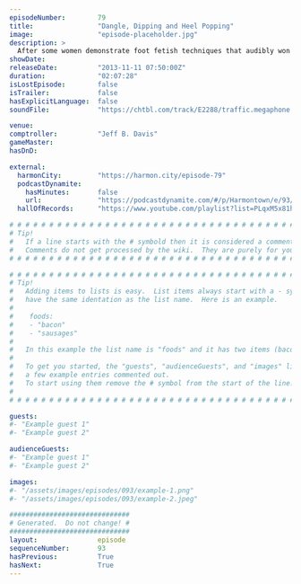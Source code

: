 ```yaml
---
episodeNumber:        79
title:                "Dangle, Dipping and Heel Popping"
image:                "episode-placeholder.jpg"
description: >
  After some women demonstrate foot fetish techniques that audibly won't make any sense to you, dear listener, the enigmatic Brody Stevens joins Harmontown for the first time. Later, Mayor Harmon is inducted into a prestigious alliance and Kumail returns to D&D after a month long hiatus. It's a beautiful sprawling Harmontown, come on down.
showDate:             
releaseDate:          "2013-11-11 07:50:00Z"
duration:             "02:07:28"
isLostEpisode:        false
isTrailer:            false
hasExplicitLanguage:  false
soundFile:            "https://chtbl.com/track/E2288/traffic.megaphone.fm/STA1565626686.mp3?updated=1560295827"

venue:                
comptroller:          "Jeff B. Davis"
gameMaster:           
hasDnD:               

external:
  harmonCity:         "https://harmon.city/episode-79"
  podcastDynamite:
    hasMinutes:       false
    url:              "https://podcastdynamite.com/#/p/Harmontown/e/93/79"
  hallOfRecords:      "https://www.youtube.com/playlist?list=PLqxM5x81hNOYgPrvcbnB92qZUKgczqGGL"

# # # # # # # # # # # # # # # # # # # # # # # # # # # # # # # # # # # # # # # # # # # # #
# Tip!
#   If a line starts with the # symbold then it is considered a comment.
#   Comments do not get processed by the wiki.  They are purely for your information.
# # # # # # # # # # # # # # # # # # # # # # # # # # # # # # # # # # # # # # # # # # # # #

# # # # # # # # # # # # # # # # # # # # # # # # # # # # # # # # # # # # # # # # # # # # #
# Tip!
#   Adding items to lists is easy.  List items always start with a - symbol and have
#   have the same identation as the list name.  Here is an example.
#
#    foods:
#    - "bacon"
#    - "sausages"
#
#   In this example the list name is "foods" and it has two items (bacon, and sausages).
#
#   To get you started, the "guests", "audienceGuests", and "images" lists below have
#   a few example entries commented out.
#   To start using them remove the # symbol from the start of the line.
#
# # # # # # # # # # # # # # # # # # # # # # # # # # # # # # # # # # # # # # # # # # # # #

guests:
#- "Example guest 1"
#- "Example guest 2"

audienceGuests:
#- "Example guest 1"
#- "Example guest 2"

images:
#- "/assets/images/episodes/093/example-1.png"
#- "/assets/images/episodes/093/example-2.jpeg"

##############################
# Generated.  Do not change! #
##############################
layout:               episode
sequenceNumber:       93
hasPrevious:          True
hasNext:              True
---
```


<!-- The episode description will be rendered here -->

<!-- Add your content BELOW here -->
<!-- vvvvvvvvvvvvvvvvvvvvvvvvvvv -->




<!-- ^^^^^^^^^^^^^^^^^^^^^^^^^^^ -->
<!-- Add your content ABOVE here -->

<!-- The episode gallery will be rendered here -->
